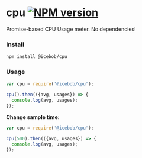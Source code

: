 # cpu [![NPM version](https://img.shields.io/npm/v/@icebob/cpu.svg)](https://www.npmjs.com/package/@icebob/cpu)
Promise-based CPU Usage meter. No dependencies!

### Install

```bash
npm install @icebob/cpu
```

### Usage

```javascript
var cpu = require('@icebob/cpu');

cpu().then(({avg, usages}) => {
  console.log(avg, usages);
});
``` 

**Change sample time:**
```javascript
var cpu = require('@icebob/cpu');

cpu(500).then(({avg, usages}) => {
  console.log(avg, usages);
});
``` 
